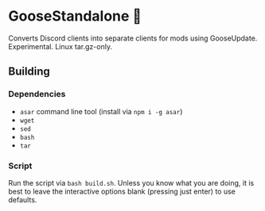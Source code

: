 # GooseStandalone :test_tube:

Converts Discord clients into separate clients for mods using GooseUpdate. Experimental. Linux tar.gz-only.


## Building

### Dependencies

 - `asar` command line tool (install via `npm i -g asar`)
 - `wget`
 - `sed`
 - `bash`
 - `tar`

### Script

Run the script via `bash build.sh`. Unless you know what you are doing, it is best to leave the interactive options blank (pressing just enter) to use defaults.